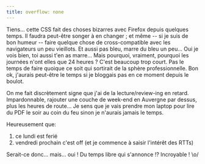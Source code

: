 ```yaml
---
title: overflow: none
---
```


Tiens... cette CSS fait des choses bizarres avec Firefox depuis quelques
temps. Il faudra peut-être songer à en changer ; et même -- si je suis de bon
humeur -- faire quelque chose de cross-compatible avec les navigateurs un peu
vieillots. Et aussi pas bleu, marre du bleu un peu... Oui je vois bien, toi
aussi t'en as marre... Mais pourquoi, vraiment, pourquoi les journées n'ont
elles que 24 heures ? C'est beaucoup trop court. Pas le temps de faire quoique
ce soit qui sortirait de la sphère professionnelle. Bon ok, j'aurais peut-être
le temps si je bloggais pas en ce moment depuis le boulot.

On me fait discrètement signe que j'ai de la lecture/review-ing en retard.
Impardonnable, rajouter une couche de week-end en Auvergne par dessus, plus
les heures de route... Je sens que je vais prendre mon laptop pour lire du PDF
le soir au coin du feu sinon je n'aurais jamais le temps.

Heureusement que:  

  1. ce lundi est ferié
  2. vendredi prochain c'est off (et je commence à saisir l'intérêt des RTTs)

Serait-ce donc... mais... oui ! Du temps libre qui s'annonce !? Incroyable !
\o/


